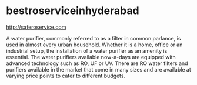 # bestroserviceinhyderabad


http://saferoservice.com

 A water purifier, commonly referred to as a filter in common parlance, is used in almost every urban household. Whether it is a home, office or an industrial setup, the installation of a water purifier as an amenity is essential. The water purifiers available now-a-days are equipped with advanced technology such as RO, UF or UV. There are RO water filters and purifiers available in the market that come in many sizes and are available at varying price points to cater to different budgets. 
